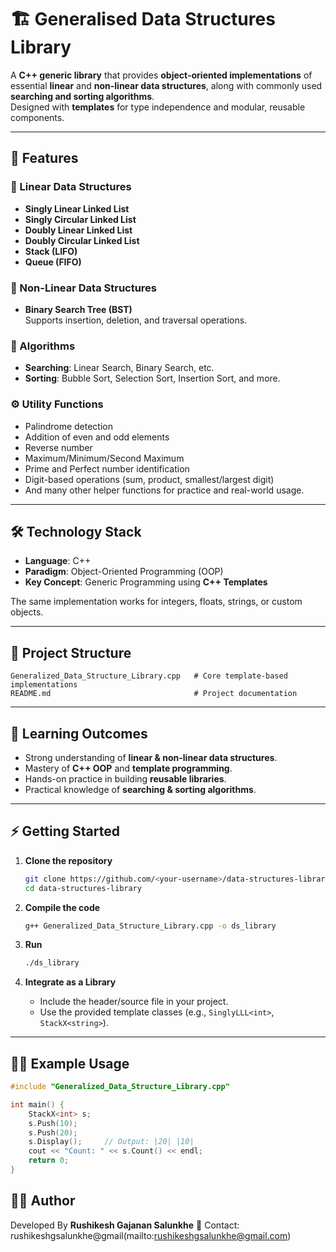 # 🏗️ Generalised Data Structures Library

A **C++ generic library** that provides **object-oriented implementations** of essential **linear** and **non-linear data structures**, along with commonly used **searching and sorting algorithms**.  
Designed with **templates** for type independence and modular, reusable components.

---

## 🚀 Features

### 📂 Linear Data Structures
- **Singly Linear Linked List**
- **Singly Circular Linked List**
- **Doubly Linear Linked List**
- **Doubly Circular Linked List**
- **Stack (LIFO)**
- **Queue (FIFO)**

### 🌳 Non-Linear Data Structures
- **Binary Search Tree (BST)**  
  Supports insertion, deletion, and traversal operations.

### 🔎 Algorithms
- **Searching**: Linear Search, Binary Search, etc.
- **Sorting**: Bubble Sort, Selection Sort, Insertion Sort, and more.

### ⚙️ Utility Functions
- Palindrome detection
- Addition of even and odd elements
- Reverse number
- Maximum/Minimum/Second Maximum
- Prime and Perfect number identification
- Digit-based operations (sum, product, smallest/largest digit)
- And many other helper functions for practice and real-world usage.

---

## 🛠️ Technology Stack
- **Language**: C++  
- **Paradigm**: Object-Oriented Programming (OOP)  
- **Key Concept**: Generic Programming using **C++ Templates**  

The same implementation works for integers, floats, strings, or custom objects.

---

## 📂 Project Structure
```
Generalized_Data_Structure_Library.cpp   # Core template-based implementations
README.md                                # Project documentation
```

---

## 🧩 Learning Outcomes
- Strong understanding of **linear & non-linear data structures**.
- Mastery of **C++ OOP** and **template programming**.
- Hands-on practice in building **reusable libraries**.
- Practical knowledge of **searching & sorting algorithms**.

---

## ⚡ Getting Started

1. **Clone the repository**  
   ```bash
   git clone https://github.com/<your-username>/data-structures-library.git
   cd data-structures-library
   ```

2. **Compile the code**  
   ```bash
   g++ Generalized_Data_Structure_Library.cpp -o ds_library
   ```

3. **Run**  
   ```bash
   ./ds_library
   ```

4. **Integrate as a Library**  
   - Include the header/source file in your project.  
   - Use the provided template classes (e.g., `SinglyLLL<int>`, `StackX<string>`).

---

## 🧑‍💻 Example Usage
```cpp
#include "Generalized_Data_Structure_Library.cpp"

int main() {
    StackX<int> s;
    s.Push(10);
    s.Push(20);
    s.Display();     // Output: |20| |10|
    cout << "Count: " << s.Count() << endl;
    return 0;
}
```


## 👨‍💻 Author
Developed By **Rushikesh Gajanan Salunkhe** 
📧 Contact: rushikeshgsalunkhe@gmail(mailto:rushikeshgsalunkhe@gmail.com)
